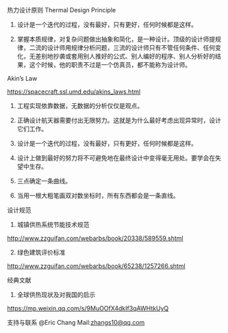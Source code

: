 热力设计原则 Thermal Design Principle

1. 设计是一个迭代的过程，没有最好，只有更好，任何时候都是这样。

2. 掌握本质规律，对复杂问题做出抽象和简化，是一种设计。顶级的设计师提规律，二流的设计师用规律分析问题，三流的设计师只有不管任何条件、任何变化，无差别地抄袭或套用别人推好的公式、别人编好的程序、别人分析好的结果，这个时候，他的职责不过是一个仿真员，都不能称为设计师。

Akin’s Law

https://spacecraft.ssl.umd.edu/akins_laws.html

1. 工程实现依靠数据，无数据的分析仅仅是观点。

2.	正确设计航天器需要付出无限努力。这就是为什么最好考虑出现异常时，设计它们工作。

3.	设计是一个迭代的过程，没有最好，只有更好，任何时候都是这样。

4.	设计上做到最好的努力将不可避免地在最终设计中变得毫无用处。要学会在失望中生存。

5.	三点确定一条曲线。

6.	当用一根大粗笔画双对数坐标时，所有东西都会是一条直线。

设计规范

1. 城镇供热系统节能技术规范

http://www.zzguifan.com/webarbs/book/20338/589559.shtml

2. 绿色建筑评价标准

http://www.zzguifan.com/webarbs/book/65238/1257266.shtml

经典文献

1. 全球供热现状及对我国的启示

https://mp.weixin.qq.com/s/9MuOOfX4dkIf3qAWHtkUyQ

支持与联系
@Eric Chang
Mail:zhangs10@qq.com


